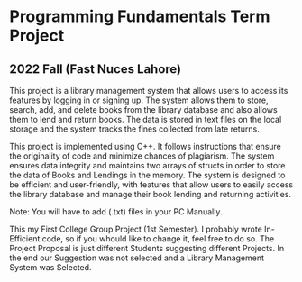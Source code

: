 # Programming Fundamentals Term Project
## 2022 Fall (Fast Nuces Lahore)

This project is a library management system that allows users to access its features by logging in or signing up.
The system allows them to store, search, add, and delete books from the library database and also allows them to lend and return books.
The data is stored in text files on the local storage and the system tracks the fines collected from late returns.

This project is implemented using C++. 
It follows instructions that ensure the originality of code and minimize chances of plagiarism. 
The system ensures data integrity and maintains two arrays of structs in order to store the data of Books and Lendings in the memory. 
The system is designed to be efficient and user-friendly, with features that allow users to easily access the library database and manage their book lending and returning activities.

Note: You will have to add (.txt) files in your PC Manually.

This my First College Group Project (1st Semester). 
I probably wrote In-Efficient code, so if you whould like to change it, feel free to do so.
The Project Proposal is just different Students suggesting different Projects. 
In the end our Suggestion was not selected and a Library Management System was Selected.
